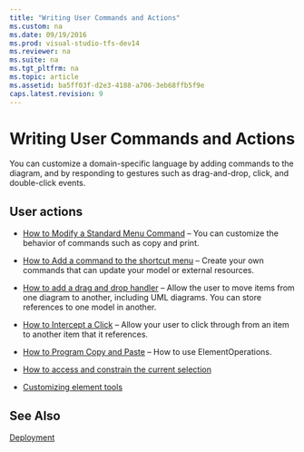```yaml
---
title: "Writing User Commands and Actions"
ms.custom: na
ms.date: 09/19/2016
ms.prod: visual-studio-tfs-dev14
ms.reviewer: na
ms.suite: na
ms.tgt_pltfrm: na
ms.topic: article
ms.assetid: ba5ff03f-d2e3-4188-a706-3eb68ffb5f9e
caps.latest.revision: 9
---
```

# Writing User Commands and Actions
You can customize a domain-specific language by adding commands to the diagram, and by responding to gestures such as drag-and-drop, click, and double-click events.  
  
## User actions  
  
-   [How to Modify a Standard Menu Command](../vs140/How-to--Modify-a-Standard-Menu-Command-in-a-Domain-Specific-Language.md) – You can customize the behavior of commands such as copy and print.  
  
-   [How to Add a command to the shortcut menu](../Topic/How%20to:%20Add%20a%20Command%20to%20the%20Shortcut%20Menu.md) – Create your own commands that can update your model or external resources.  
  
-   [How to add a drag and drop handler](../Topic/How%20to:%20Add%20a%20Drag-and-Drop%20Handler.md) – Allow the user to move items from one diagram to another, including UML diagrams. You can store references to one model in another.  
  
-   [How to Intercept a Click](../vs140/How-to--Intercept-a-Click-on-a-Shape-or-Decorator.md) – Allow your user to click through from an item to another item that it references.  
  
-   [How to Program Copy and Paste](../vs140/How-to--Program-Copy-and-Paste-Behavior---redirect.md) – How to use ElementOperations.  
  
-   [How to access and constrain the current selection](../vs140/How-to--Access-and-Constrain-the-Current-Selection.md)  
  
-   [Customizing element tools](../vs140/Customizing-Element-Tools.md)  
  
## See Also  
 [Deployment](../vs140/Deploying-Domain-Specific-Language-Solutions.md)